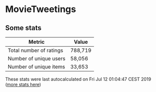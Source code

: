 # MovieTweetings
## Some stats

Metric | Value
--- | ---
Total number of ratings                 | 788,719
Number of unique users                  | 58,056
Number of unique items                  | 33,653
These stats were last autocalculated on Fri Jul 12 01:04:47 CEST 2019  ([more stats here](./stats.md))

